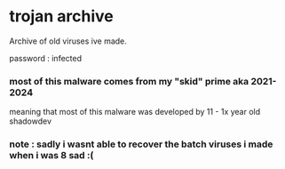 # trojan archive
Archive of old viruses ive made.

password : infected

### most of this malware comes from my "skid" prime aka 2021-2024
meaning that most of this malware was developed by 11 - 1x year old shadowdev

### note : sadly i wasnt able to recover the batch viruses i made when i was 8 sad :(
